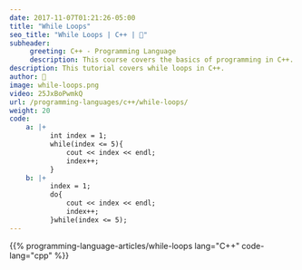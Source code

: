 ```yaml
---
date: 2017-11-07T01:21:26-05:00
title: "While Loops"
seo_title: "While Loops | C++ | 🦒"
subheader:
     greeting: C++ - Programming Language
     description: This course covers the basics of programming in C++. Work your way through the videos/articles and I'll teach you everything you need to know to start your programming journey!
description: This tutorial covers while loops in C++.
author: 🦒
image: while-loops.png
video: 25JxBoPwmkQ
url: /programming-languages/c++/while-loops/
weight: 20
code:
    a: |+
          int index = 1;
          while(index <= 5){
              cout << index << endl;
              index++;
          }
    b: |+
          index = 1;
          do{
              cout << index << endl;
              index++;
          }while(index <= 5);
---
```


{{% programming-language-articles/while-loops lang="C++" code-lang="cpp" %}}
